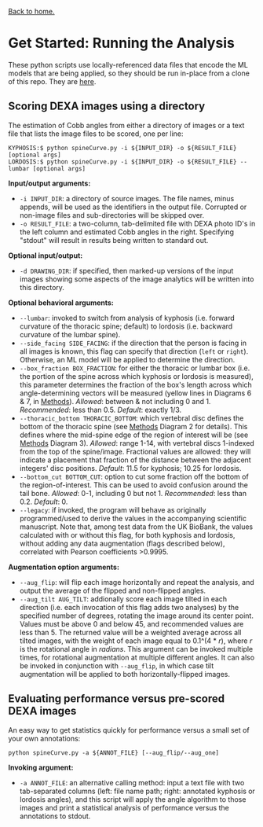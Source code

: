 [Back to home.](../README.md)

# Get Started: Running the Analysis

These python scripts use locally-referenced data files that encode the ML
models that are being applied, so they should be run in-place
from a clone of this repo.  They are [here](developer.md).

## Scoring DEXA images using a directory

The estimation of Cobb angles from either a directory of images or a text file that lists the
image files to be scored, one per line:

```shell
KYPHOSIS:$ python spineCurve.py -i ${INPUT_DIR} -o ${RESULT_FILE} [optional args]
LORDOSIS:$ python spineCurve.py -i ${INPUT_DIR} -o ${RESULT_FILE} --lumbar [optional args]
```

**Input/output arguments:**
- `-i INPUT_DIR`: a directory of source images.  The file names, minus appends, will be
  used as the identifiers in the output file.  Corrupted or non-image files and
  sub-directories will be skipped over.
- `-o RESULT_FILE`: a two-column, tab-delimited file with DEXA photo ID's in the left
  column and estimated Cobb angles in the right.  Specifying "stdout" will result in
  results being written to standard out.

**Optional input/output:**
- `-d DRAWING_DIR`: if specified, then marked-up versions of the input images showing
  some aspects of the image analytics will be written into this directory.

**Optional behavioral arguments:**
- `--lumbar`: invoked to switch from analysis of kyphosis (i.e. forward curvature of the thoracic
  spine; default) to lordosis (i.e. backward curvature of the lumbar spine).
- `--side_facing SIDE_FACING`: if the direction that the person is facing in all images
  is known, this flag can specify that direction (`left` or `right`).  Otherwise, an ML
  model will be applied to determine the direction.
- `--box_fraction BOX_FRACTION`: for either the thoracic or lumbar box (i.e. the portion of the
 spine across which kyphosis or lordosis is measured), this parameter determines the fraction
  of the box's length across which angle-determining vectors will be measured (yellow lines in
  Diagrams 6 & 7, in [Methods](analysis.md)). <i>Allowed</i>: between & not including 0 and 1.  <i>Recommended</i>:
  less than 0.5.  <i>Default</i>: exactly 1/3.
- `--thoracic_bottom THORACIC_BOTTOM`: which vertebral disc defines the bottom of the thoracic
  spine (see [Methods](analysis.md) Diagram 2 for details).  This defines where the mid-spine edge of
  the region of interest will be (see [Methods](analysis.md) Diagram 3). <i>Allowed</i>: range 1-14, with vertebral
  discs 1-indexed from the top of the spine/image. Fractional values are allowed: they will indicate a placement
  that fraction of the distance between the adjacent integers' disc positions.  <i>Default</i>: 11.5 for kyphosis;
  10.25 for lordosis.
- `--bottom_cut BOTTOM_CUT`: option to cut some fraction off the bottom of the region-of-interest.  This can be used
  to avoid confusion around the tail bone.  <i>Allowed</i>: 0-1, including 0 but not 1.
  <i>Recommended</i>: less than 0.2.  <i>Default</i>: 0.
- `--legacy`: if invoked, the program will behave as originally programmed/used to derive the values in the accompanying
  scientific manuscript.  Note that, among test data from the UK BioBank, the values calculated with or without this flag,
  for both kyphosis and lordosis, without adding any data augmentation (flags described below), 
  correlated with Pearson coefficients >0.9995.

**Augmentation option arguments:** 
- `--aug_flip`: will flip each image horizontally and repeat the analysis, and output the
  average of the flipped and non-flipped angles.
- `--aug_tilt AUG_TILT`: addionally score each image tilted in each direction (i.e. each invocation of this flag adds
  two analyses) by the specified number of degrees, rotating the image around its center point.  Values must be above
  0 and below 45, and recommended values are less than 5.  The returned value will be a weighted average across all
  tilted images, with the weight of each image equal to 0.1^(4 * <i>r</i>), where <i>r</i> is the rotational angle in <i>radians</i>.
  This argument can be invoked multiple times, for rotational augmentation at multiple different angles.  It can also be
  invoked in conjunction with `--aug_flip`, in which case tilt augmentation will be applied to both horizontally-flipped
  images.

## Evaluating performance versus pre-scored DEXA images

An easy way to get statistics quickly for performance versus a small set of 
your own annotations:

```shell
python spineCurve.py -a ${ANNOT_FILE} [--aug_flip/--aug_one]
```
**Invoking argument:**
- `-a ANNOT_FILE`: an alternative calling method: input a text file with two tab-separated
  columns (left: file name path; right: annotated kyphosis or lordosis angles), and this script
  will apply the angle algorithm to those images and print a statistical analysis
  of performance versus the annotations to stdout.
